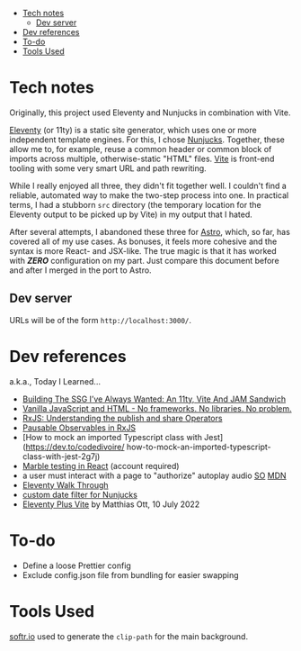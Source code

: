 - [Tech notes](#tech-notes)
  - [Dev server](#dev-server)
- [Dev references](#dev-references)
- [To-do](#to-do)
- [Tools Used](#tools-used)

# Tech notes
Originally, this project used Eleventy and Nunjucks in combination with Vite.

[Eleventy](https://www.11ty.dev/docs/) (or 11ty) is a static site generator,
which uses one or more independent template engines. For this, I chose
[Nunjucks](https://mozilla.github.io/nunjucks/templating.html). Together, these
allow me to, for example, reuse a common header or common block of imports
across multiple, otherwise-static "HTML" files. [Vite](https://vitejs.dev/) is
front-end tooling with some very smart URL and path rewriting.

While I really enjoyed all three, they didn't fit together well. I
couldn't find a reliable, automated way to make the two-step process into one.
In practical terms, I had a stubborn `src` directory (the temporary location for
the Eleventy output to be picked up by Vite) in my output that I hated.

After several attempts, I abandoned these three for [Astro](https://astro.build/),
which, so far, has covered all of my use cases. As bonuses, it feels more
cohesive and the syntax is more React- and JSX-like. The true magic is that it
has worked with ***ZERO*** configuration on my part. Just compare this
document before and after I merged in the port to Astro.

## Dev server
URLs will be of the form `http://localhost:3000/`.

# Dev references
a.k.a., Today I Learned...
 * [Building The SSG I’ve Always Wanted: An 11ty, Vite And JAM Sandwich](https://www.smashingmagazine.com/2021/10/building-ssg-11ty-vite-jam-sandwich/)
 * [Vanilla JavaScript and HTML - No frameworks. No libraries. No problem.](https://johnpapa.net/render-html-2/)
 * [RxJS: Understanding the publish and share Operators](https://ncjamieson.com/understanding-publish-and-share/)
 * [Pausable Observables in RxJS](https://kddsky.medium.com/pauseable-observables-in-rxjs-58ce2b8c7dfd)
 * [How to mock an imported Typescript class with Jest](https://dev.to/codedivoire/   how-to-mock-an-imported-typescript-class-with-jest-2g7j)
 * [Marble testing in React](https://medium.com/swlh/marble-testing-in-react-ba0639441afa) (account required)
 * a user must interact with a page to "authorize" autoplay audio [SO](https://stackoverflow.com/a/57632961/356016) [MDN](https://developer.mozilla.org/en-US/docs/Web/Media/Autoplay_guide)
 * [Eleventy Walk Through](https://rphunt.github.io/eleventy-walkthrough/)
 * [custom date filter for Nunjucks](https://eszter.space/11ty-njk-filters/)
 * [Eleventy Plus Vite](https://matthiasott.com/notes/eleventy-plus-vite) by Matthias Ott, 10 July 2022

# To-do
* Define a loose Prettier config
* Exclude config.json file from bundling for easier swapping

# Tools Used

[softr.io](https://www.softr.io/tools/svg-wave-generator) used to generate the `clip-path` for the main background.
